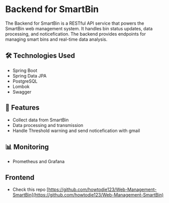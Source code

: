 # Backend for SmartBin

The Backend for SmartBin is a RESTful API service that powers the SmartBin web management system. It handles bin status updates, data processing, and noticefication. The backend provides endpoints for managing smart bins and real-time data analysis.

## 🛠 Technologies Used
- Spring Boot
- Spring Data JPA
- PostgreSQL 
- Lombok
- Swagger

## 📌 Features
- Collect data from SmartBin 
- Data processing and transmission
- Handle Threshold warning and send noticefication with gmail

## 📊 Monitoring
* Prometheus and Grafana

## Frontend 
* Check this repo [https://github.com/howtodie123/Web-Management-SmartBin](https://github.com/howtodie123/Web-Management-SmartBin)

